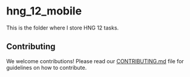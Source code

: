 # hng_12_mobile

This is the folder where I store HNG 12 tasks. 

## Contributing

We welcome contributions! Please read our [CONTRIBUTING.md](CONTRIBUTING.md) file for guidelines on how to contribute.

